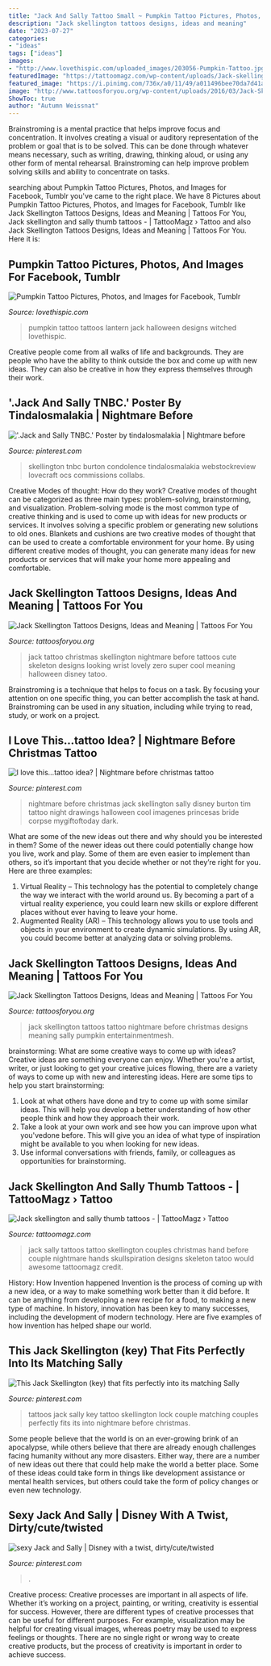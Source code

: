 ```yaml
---
title: "Jack And Sally Tattoo Small ~ Pumpkin Tattoo Pictures, Photos, And Images For Facebook, Tumblr"
description: "Jack skellington tattoos designs, ideas and meaning"
date: "2023-07-27"
categories:
- "ideas"
tags: ["ideas"]
images:
- "http://www.lovethispic.com/uploaded_images/203056-Pumpkin-Tattoo.jpg"
featuredImage: "https://tattoomagz.com/wp-content/uploads/Jack-skellington-and-sally-thumb-tattoos.jpg"
featured_image: "https://i.pinimg.com/736x/a0/11/49/a011496bee70da7d41aa902e93e6c706--cool-tattoos-nightmare-before-christmas.jpg"
image: "http://www.tattoosforyou.org/wp-content/uploads/2016/03/Jack-Skellington-Tattoo-Wrist.jpg"
ShowToc: true
author: "Autumn Weissnat"
---
```



Brainstroming is a mental practice that helps improve focus and concentration. It involves creating a visual or auditory representation of the problem or goal that is to be solved. This can be done through whatever means necessary, such as writing, drawing, thinking aloud, or using any other form of mental rehearsal. Brainstroming can help improve problem solving skills and ability to concentrate on tasks.

	

		
searching about Pumpkin Tattoo Pictures, Photos, and Images for Facebook, Tumblr you've came to the right place. We have 8 Pictures about Pumpkin Tattoo Pictures, Photos, and Images for Facebook, Tumblr like Jack Skellington Tattoos Designs, Ideas and Meaning | Tattoos For You, Jack skellington and sally thumb tattoos - | TattooMagz › Tattoo and also Jack Skellington Tattoos Designs, Ideas and Meaning | Tattoos For You. Here it is:
		
    
## Pumpkin Tattoo Pictures, Photos, And Images For Facebook, Tumblr

<img loading=lazy src="http://www.lovethispic.com/uploaded_images/203056-Pumpkin-Tattoo.jpg" onerror="this.onerror=null;this.src='https://tse2.mm.bing.net/th?id=OIP.h_6lCLTf_ICdL65iHXmmFgHaJ4&amp;pid=15.1';" alt="Pumpkin Tattoo Pictures, Photos, and Images for Facebook, Tumblr">

_Source: lovethispic.com_

>pumpkin tattoo tattoos lantern jack halloween designs witched lovethispic. 

	

Creative people come from all walks of life and backgrounds. They are people who have the ability to think outside the box and come up with new ideas. They can also be creative in how they express themselves through their work.

    
## &#039;.Jack And Sally TNBC.&#039; Poster By Tindalosmalakia | Nightmare Before

<img loading=lazy src="https://i.pinimg.com/736x/eb/c6/9d/ebc69d10f54dbc374f0073083819d7de.jpg" onerror="this.onerror=null;this.src='https://tse3.mm.bing.net/th?id=OIP.2KFtmcWiijUGzE-e979TwAHaJ3&amp;pid=15.1';" alt="&#039;.Jack and Sally TNBC.&#039; Poster by tindalosmalakia | Nightmare before">

_Source: pinterest.com_

>skellington tnbc burton condolence tindalosmalakia webstockreview lovecraft ocs commissions collabs. 

	

Creative Modes of thought: How do they work?
Creative modes of thought can be categorized as three main types: problem-solving, brainstorming, and visualization. Problem-solving mode is the most common type of creative thinking and is used to come up with ideas for new products or services. It involves solving a specific problem or generating new solutions to old ones.
Blankets and cushions are two creative modes of thought that can be used to create a comfortable environment for your home. By using different creative modes of thought, you can generate many ideas for new products or services that will make your home more appealing and comfortable.

    
## Jack Skellington Tattoos Designs, Ideas And Meaning | Tattoos For You

<img loading=lazy src="http://www.tattoosforyou.org/wp-content/uploads/2016/03/Jack-Skellington-Tattoo-Wrist.jpg" onerror="this.onerror=null;this.src='https://tse4.mm.bing.net/th?id=OIP.J1ePPxc68eOibyy5kj9JbgHaNJ&amp;pid=15.1';" alt="Jack Skellington Tattoos Designs, Ideas and Meaning | Tattoos For You">

_Source: tattoosforyou.org_

>jack tattoo christmas skellington nightmare before tattoos cute skeleton designs looking wrist lovely zero super cool meaning halloween disney tatoo. 

	

Brainstroming is a technique that helps to focus on a task. By focusing your attention on one specific thing, you can better accomplish the task at hand. Brainstroming can be used in any situation, including while trying to read, study, or work on a project.

    
## I Love This...tattoo Idea? | Nightmare Before Christmas Tattoo

<img loading=lazy src="https://i.pinimg.com/736x/a0/11/49/a011496bee70da7d41aa902e93e6c706--cool-tattoos-nightmare-before-christmas.jpg" onerror="this.onerror=null;this.src='https://tse3.mm.bing.net/th?id=OIP.lVkfX7L_6agufd92vhXzIgHaJ2&amp;pid=15.1';" alt="I love this...tattoo idea? | Nightmare before christmas tattoo">

_Source: pinterest.com_

>nightmare before christmas jack skellington sally disney burton tim tattoo night drawings halloween cool imagenes princesas bride corpse mygiftoftoday dark. 

	

What are some of the new ideas out there and why should you be interested in them?
Some of the newer ideas out there could potentially change how you live, work and play. Some of them are even easier to implement than others, so it’s important that you decide whether or not they’re right for you. Here are three examples: 
1) Virtual Reality – This technology has the potential to completely change the way we interact with the world around us. By becoming a part of a virtual reality experience, you could learn new skills or explore different places without ever having to leave your home. 
2) Augmented Reality (AR) – This technology allows you to use tools and objects in your environment to create dynamic simulations. By using AR, you could become better at analyzing data or solving problems.

    
## Jack Skellington Tattoos Designs, Ideas And Meaning | Tattoos For You

<img loading=lazy src="https://www.tattoosforyou.org/wp-content/uploads/2016/03/Tattoos-of-Jack-Skellington.jpg" onerror="this.onerror=null;this.src='https://tse2.mm.bing.net/th?id=OIP.QcC0dpRYWRCErKKAqoxftwHaJ4&amp;pid=15.1';" alt="Jack Skellington Tattoos Designs, Ideas and Meaning | Tattoos For You">

_Source: tattoosforyou.org_

>jack skellington tattoos tattoo nightmare before christmas designs meaning sally pumpkin entertainmentmesh. 

	

brainstorming: What are some creative ways to come up with ideas?
Creative ideas are something everyone can enjoy. Whether you're a artist, writer, or just looking to get your creative juices flowing, there are a variety of ways to come up with new and interesting ideas. Here are some tips to help you start brainstorming: 
1. Look at what others have done and try to come up with some similar ideas. This will help you develop a better understanding of how other people think and how they approach their work. 
2. Take a look at your own work and see how you can improve upon what you'vedone before. This will give you an idea of what type of inspiration might be available to you when looking for new ideas. 
3. Use informal conversations with friends, family, or colleagues as opportunities for brainstorming.

    
## Jack Skellington And Sally Thumb Tattoos - | TattooMagz › Tattoo

<img loading=lazy src="https://tattoomagz.com/wp-content/uploads/Jack-skellington-and-sally-thumb-tattoos.jpg" onerror="this.onerror=null;this.src='https://tse4.mm.bing.net/th?id=OIP.4kqovX3rzQUhtcXvXgBpXAHaJ6&amp;pid=15.1';" alt="Jack skellington and sally thumb tattoos - | TattooMagz › Tattoo">

_Source: tattoomagz.com_

>jack sally tattoos tattoo skellington couples christmas hand before couple nightmare hands skullspiration designs skeleton tatoo would awesome tattoomagz credit. 

	

History: How Invention happened
Invention is the process of coming up with a new idea, or a way to make something work better than it did before. It can be anything from developing a new recipe for a food, to making a new type of machine. In history, innovation has been key to many successes, including the development of modern technology. Here are five examples of how invention has helped shape our world.

    
## This Jack Skellington (key) That Fits Perfectly Into Its Matching Sally

<img loading=lazy src="https://i.pinimg.com/736x/b0/72/d3/b072d3430f6b4240560f2fd7151340cb--tattoo-couples-couple-tattoos.jpg" onerror="this.onerror=null;this.src='https://tse3.mm.bing.net/th?id=OIP.yvTHWx6OhCXnwMXAv3iV-wD6D6&amp;pid=15.1';" alt="This Jack Skellington (key) that fits perfectly into its matching Sally">

_Source: pinterest.com_

>tattoos jack sally key tattoo skellington lock couple matching couples perfectly fits its into nightmare before christmas. 

	

Some people believe that the world is on an ever-growing brink of an apocalypse, while others believe that there are already enough challenges facing humanity without any more disasters. Either way, there are a number of new ideas out there that could help make the world a better place. Some of these ideas could take form in things like development assistance or mental health services, but others could take the form of policy changes or even new technology.

    
## Sexy Jack And Sally | Disney With A Twist, Dirty/cute/twisted

<img loading=lazy src="https://s-media-cache-ak0.pinimg.com/600x315/5e/cb/5d/5ecb5dee83548033b3555389b319b1c2.jpg" onerror="this.onerror=null;this.src='https://tse2.mm.bing.net/th?id=OIP.9QhahYWm-DEBpMPSn8S-cgHaD4&amp;pid=15.1';" alt="sexy Jack and Sally | Disney with a twist, dirty/cute/twisted">

_Source: pinterest.com_

>. 

	

Creative process:
Creative processes are important in all aspects of life. Whether it’s working on a project, painting, or writing, creativity is essential for success. However, there are different types of creative processes that can be useful for different purposes. For example, visualization may be helpful for creating visual images, whereas poetry may be used to express feelings or thoughts. There are no single right or wrong way to create creative products, but the process of creativity is important in order to achieve success.

